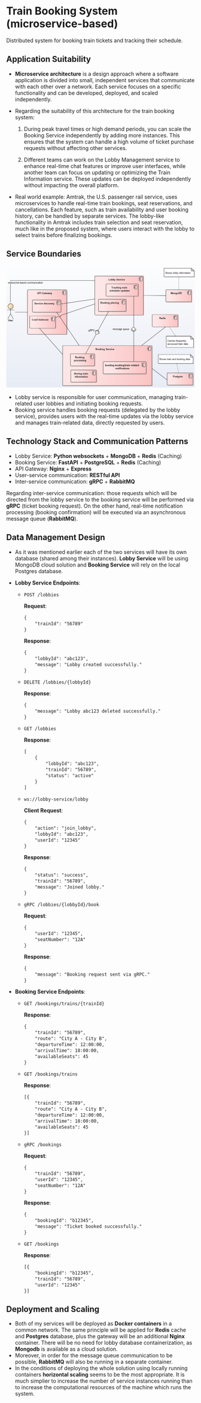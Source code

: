 # Train Booking System (microservice-based)
Distributed system for booking train tickets and tracking their schedule.

## Application Suitability
* **Microservice architecture** is a design approach where a software application is divided into small, independent services that communicate with each other over a network. Each service focuses on a specific functionality and can be developed, deployed, and scaled independently. 
* Regarding the suitability of this architecture for the train booking system:

    1. During peak travel times or high demand periods, you can scale the Booking Service independently by adding more instances. This ensures that the system can handle a high volume of ticket purchase requests without affecting other services.

    2. Different teams can work on the Lobby Management service to enhance real-time chat features or improve user interfaces, while another team can focus on updating or optimizing the Train Information service. These updates can be deployed independently without impacting the overall platform.

* Real world example: Amtrak, the U.S. passenger rail service, uses microservices to handle real-time train bookings, seat reservations, and cancellations. Each feature, such as train availability and user booking history, can be handled by separate services. The lobby-like functionality in Amtrak includes train selection and seat reservation, much like in the proposed system, where users interact with the lobby to select trains before finalizing bookings.

## Service Boundaries
![Architecture](./architecture.png)
* Lobby service is responsible for user communication, managing train-related user lobbies and initiating booking requests.
* Booking service handles booking requests (delegated by the lobby service), provides users with the real-time updates via the lobby service and manages train-related data, directly requested by users.

## Technology Stack and Communication Patterns
* Lobby Service: **Python websockets** + **MongoDB** + **Redis** (Caching)
* Booking Service: **FastAPI** + **PostgreSQL** + **Redis** (Caching)
* API Gateway: **Nginx** + **Express**
* User-service communication: **RESTful API**
* Inter-service communication: **gRPC** + **RabbitMQ**

Regarding inter-service communication: those requests which will be directed from the lobby service to the booking service will be performed via **gRPC** (ticket booking request). On the other hand, real-time notification processing (booking confirmation) will be executed via an asynchronous message queue (**RabbitMQ**).

## Data Management Design
* As it was mentioned earlier each of the two services will have its own database (shared among their instances). **Lobby Service** will be using MongoDB cloud solution and **Booking Service** will rely on the local Postgres database.
* **Lobby Service Endpoints**:

    * `POST /lobbies`

        **Request**: 
        ```
        { 
            "trainId": "56789" 
        }
        ```

        **Response**: 
        ```
        { 
            "lobbyId": "abc123", 
            "message": "Lobby created successfully." 
        }
        ```

    * `DELETE /lobbies/{lobbyId}`

        **Response**: 
        ```
        { 
            "message": "Lobby abc123 deleted successfully." 
        }
        ```

    * `GET /lobbies`

        **Response**: 
        ```
        [
            { 
                "lobbyId": "abc123", 
                "trainId": "56789", 
                "status": "active" 
            }
        ]
        ```

    * `ws://lobby-service/lobby`
    
        **Client Request**: 
        ```
        { 
            "action": "join_lobby", 
            "lobbyId": "abc123", 
            "userId": "12345" 
        }
        ```
        
        **Response**: 
        ```
        { 
            "status": "success", 
            "trainId": "56789", 
            "message": "Joined lobby." 
        }
        ```

    * `gRPC /lobbies/{lobbyId}/book`
    
        **Request**: 
        ```
        { 
            "userId": "12345", 
            "seatNumber": "12A" 
        }
        ```
        
        **Response**: 
        ```
        { 
            "message": "Booking request sent via gRPC." 
        }
        ```

* **Booking Service Endpoints**:
    * `GET /bookings/trains/{trainId}`

        **Response**:
        ```
        { 
            "trainId": "56789", 
            "route": "City A - City B",
            "departureTime": 12:00:00,
            "arrivalTime": 18:00:00, 
            "availableSeats": 45 
        }
        ```

    * `GET /bookings/trains`

        **Response**:
        ```
        [{ 
            "trainId": "56789", 
            "route": "City A - City B", 
            "departureTime": 12:00:00,
            "arrivalTime": 18:00:00, 
            "availableSeats": 45 
        }]
        ```
    * `gRPC /bookings`

        **Request**:
        ```
        { 
            "trainId": "56789", 
            "userId": "12345", 
            "seatNumber": "12A" 
        }
        ```

        **Response**:
        ```
        { 
            "bookingId": "b12345", 
            "message": "Ticket booked successfully." 
        }
        ```

    * `GET /bookings`

        **Response**:
        ```
        [{ 
            "bookingId": "b12345", 
            "trainId": "56789", 
            "userId": "12345" 
        }]
        ```

## Deployment and Scaling
* Both of my services will be deployed as **Docker containers** in a common network. The same principle will be applied for **Redis** cache and **Postgres** database, plus the gateway will be an additional **Nginx** container. There will be no need for lobby database containerization, as **Mongodb** is available as a cloud solution.
* Moreover, in order for the message queue communication to be possible, **RabbitMQ** will also be running in a separate container.
* In the conditions of deploying the whole solution using locally running containers **horizontal scaling** seems to be the most appropriate. It is much simplier to increase the number of service instances running than to increase the computational resources of the machine which runs the system.
